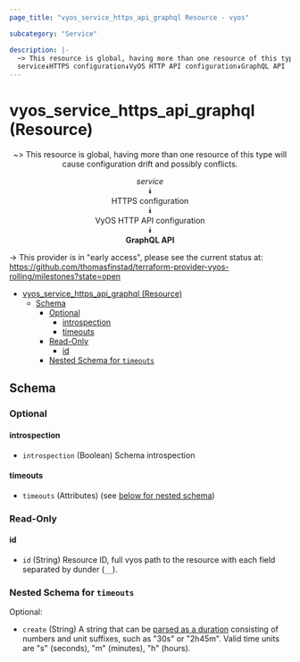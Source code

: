 ```yaml
---
page_title: "vyos_service_https_api_graphql Resource - vyos"

subcategory: "Service"

description: |-
  ~> This resource is global, having more than one resource of this type will cause configuration drift and possibly conflicts.
  service⯯HTTPS configuration⯯VyOS HTTP API configuration⯯GraphQL API
---
```


# vyos_service_https_api_graphql (Resource)
<center>

~> This resource is global, having more than one resource of this type will cause configuration drift and possibly conflicts.

*service*  
⯯  
HTTPS configuration  
⯯  
VyOS HTTP API configuration  
⯯  
**GraphQL API**


</center>

-> This provider is in "early access", please see the current status at: https://github.com/thomasfinstad/terraform-provider-vyos-rolling/milestones?state=open

<!--TOC-->

- [vyos_service_https_api_graphql (Resource)](#vyos_service_https_api_graphql-resource)
  - [Schema](#schema)
    - [Optional](#optional)
      - [introspection](#introspection)
      - [timeouts](#timeouts)
    - [Read-Only](#read-only)
      - [id](#id)
    - [Nested Schema for `timeouts`](#nested-schema-for-timeouts)

<!--TOC-->

<!-- schema generated by tfplugindocs -->
## Schema

### Optional

#### introspection
- `introspection` (Boolean) Schema introspection
#### timeouts
- `timeouts` (Attributes) (see [below for nested schema](#nestedatt--timeouts))

### Read-Only

#### id
- `id` (String) Resource ID, full vyos path to the resource with each field separated by dunder (`__`).

<a id="nestedatt--timeouts"></a>
### Nested Schema for `timeouts`

Optional:

- `create` (String) A string that can be [parsed as a duration](https://pkg.go.dev/time#ParseDuration) consisting of numbers and unit suffixes, such as &#34;30s&#34; or &#34;2h45m&#34;. Valid time units are &#34;s&#34; (seconds), &#34;m&#34; (minutes), &#34;h&#34; (hours).
